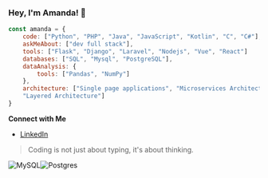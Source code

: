 ### Hey, I'm Amanda! 👋

```javascript
const amanda = {
    code: ["Python", "PHP", "Java", "JavaScript", "Kotlin", "C", "C#"],
    askMeAbout: ["dev full stack"],
    tools: ["Flask", "Django", "Laravel", "Nodejs", "Vue", "React"]
    databases: ["SQL", "Mysql", "PostgreSQL"],
    dataAnalysis: {
        tools: ["Pandas", "NumPy"]
    },
    architecture: ["Single page applications", "Microservices Architecture", "Monolithic Architecture",
    "Layered Architecture"]
}
``` 

<strong>Connect with Me</strong>

- [LinkedIn](https://www.linkedin.com/in/amandadecassiaborges/)

> Coding is not just about typing, it's about thinking.

![MySQL](https://img.shields.io/badge/mysql-4479A1.svg?style=for-the-badge&logo=mysql&logoColor=white)![Postgres](https://img.shields.io/badge/postgres-%23316192.svg?style=for-the-badge&logo=postgresql&logoColor=white)
